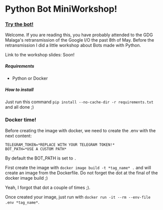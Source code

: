# Python Bot MiniWorkshop!

### [Try the bot!](https://t.me/gdgio_bot)

Welcome. If you are reading this, you have probably attended to the
GDG Malaga's retransmission of the Google I/O the past
8th of May. Before the retransmission I did a little workshop about
Bots made with Python.

Link to the workshop slides: Soon!

##### Requirements
- Python or Docker

##### How to install
Just run this command ` pip install --no-cache-dir -r requirements.txt ` and all done ;)

### Docker time!
Before creating the image with docker, we need to create the
.env with the next content:
```
TELEGRAM_TOKEN=*REPLACE WITH YOUR TELEGRAM TOKEN!*
BOT_PATH=*USE A CUSTOM PATH*
```

By default the BOT_PATH is set to `.`

First create the image with `docker image build -t *tag_name* .`
 and will create an image from the Dockerfile.
 Do not forget the dot at the final of the docker image build ;)

 Yeah, I forgot that dot a couple of times ;).

Once created your image, just run with
`docker run -it --rm --env-file .env *tag_name*`.


